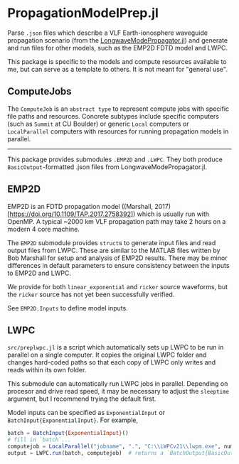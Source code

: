 # PropagationModelPrep.jl

Parse `.json` files which describe a VLF Earth-ionosphere waveguide propagation scenario (from the [LongwaveModePropagator.jl](https://github.com/fgasdia/LongwaveModePropagator.jl)) and generate and run files for other models, such as the EMP2D FDTD model and LWPC.

This package is specific to the models and compute resources available to me, but can serve as a template to others. It is not meant for "general use".

## ComputeJobs

The `ComputeJob` is an `abstract type` to represent compute jobs with specific file paths and resources. Concrete subtypes include specific computers (such as `Summit` at CU Boulder) or generic `Local` computers or `LocalParallel` computers with resources for running propagation models in parallel.

---

This package provides submodules `.EMP2D` and `.LWPC`. They both produce `BasicOutput`-formatted .json files from LongwaveModePropagator.jl.

## EMP2D

EMP2D is an FDTD propagation model ((Marshall, 2017)[https://doi.org/10.1109/TAP.2017.2758392]) which is usually run with OpenMP. A typical ~2000 km VLF propagation path may take 2 hours on a modern 4 core machine.

The `EMP2D` submodule provides `struct`s to generate input files and read output files from LWPC. These are similar to the MATLAB files written by Bob Marshall for setup and analysis of EMP2D results. There may be minor differences in default parameters to ensure consistency between the inputs to EMP2D and LWPC.

We provide for both `linear_exponential` and `ricker` source waveforms, but the `ricker` source has not yet been successfully verified.

See `EMP2D.Inputs` to define model inputs.

## LWPC

`src/preplwpc.jl` is a script which automatically sets up LWPC to be run in parallel on a single computer. It copies the original LWPC folder and changes hard-coded paths so that each copy of LWPC only writes and reads within its own folder.

This submodule can automatically run LWPC jobs in parallel. Depending on procesor and drive read speed, it may be necessary to adjust the `sleeptime` argument, but I recommend trying the default first.

Model inputs can be specified as `ExponentialInput` or `BatchInput{ExponentialInput}`. For example,

```julia
batch = BatchInput{ExponentialInput}()
# fill in `batch`...
computejob = LocalParallel("jobname", ".", "C:\\LWPCv21\\lwpm.exe", numexe, 90)
output = LWPC.run(batch, computejob)  # returns a `BatchOutput{BasicOutput}`
```
